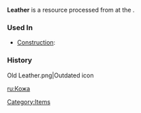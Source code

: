 **Leather** is a resource processed from [](Animal_Skin.md) at the [](Leather_Tanning_Bench.md).

### Used In

- [Construction](Construction.md "wikilink"): [](Assassination_Dummy.md)

### History

Old Leather.png\|Outdated icon

[ru:Кожа](ru:Кожа "wikilink")

[Category:Items](Category:Items "wikilink")